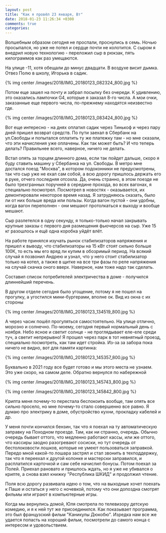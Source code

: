 ```yaml
---
layout: post
title: "Как я провёл 23 января, Вт"
date: 2018-01-23 11:26:34 +0300
comments: true
categories: 
---
```

Волшебным образом сегодня не проспали, проснулись в семь. Ночью просыпался, но уже не потел и сердце почти не колотится. С сыром я внедрил новую технологию - переложил сыр в рюкзак, пять килограммов как раз умещаются.

На улице -11, хотя обещали до минус двадцати. В воздухе висит дымка. Отвез Полю в школу, Игорька в садик.

{% img center /images/2018/IMG_20180123_082324_800.jpg %}

Потом еще зашел на почту и забрал посылку без очереди. К удивлению, это оказались лампочки G4, которые я заказал 8-го числа. А мои очки, заказанные еще первого числа, по-прежнему находятся неизвестно где.

{% img center /images/2018/IMG_20180123_083424_800.jpg %}

Вот еще интересно - на днях оплатил садик через Тинькоф и через пару дней пришел возврат средств. По пути заехал в Сбербанк на ул.Свободы и попытался оплатить ту же платежку там - но мне сказали, что эти начисления уже оплачены. Как так может быть? И что теперь делать? Правильнее всего, наверное, ничего не делать.

Встал опять за торцем длинного дома, если так пойдет дальше, скоро я буду ставить машину у Сбербанка на ул. Свободы. В метро мне достался поезд "Москва", в котором подоконники не предусмотрены, так что сыр уже не ехал сам собой, а всю дорогу пришлось держать его в руке, отчего последняя отсохла. Да, очень странно, в этом поезде не было трехгранных поручней в середине прохода, во всех вагонах, я специально посмотрел. Посмотрел в новостях - оказывается, их демонтировали некоторое время назад. Я затрудняюсь сказать, было ли от них больше вреда или пользы. Когда  вагон пустой - они удобны, когда вагон переполнен - они мешают протолкаться к выходу и вообще мешают.

Сыр разлетелся в одну секунду, я только-только начал закрывать крупные заказы с первого дня размещения фьючерсов на сыр. Уже 15 кг разошлось и ещё одна коробка уйдёт влёт.

На работе принялся изучать рынок стабилизаторов напряжения и пришел к выводу, что стабилизаторы на 15 кВт стоят сильно больше 100К, то есть мы его вряд ли купим в обозримый период. На всякий случай я позвонил Андрею и узнал, что у него стоит стабилизатор только на котел, а также в щитке на все три фазы по реле напряжения на случай скачка оного вверх. Наверное, нам тоже надо так сделать. 

Составил список потребителей электричества в доме - получился длиннейший перечень.

В другом отделе сегодня было угощение, потому я не пошел на прогулку, а угостился мини-бургерами, вполне ок. Вид из окна с их стороны

{% img center /images/2018/IMG_20180123_134519_800.jpg %}

А через часик пошёл прогуляться самостоятельно. На улице отлично, морозно и солнечно. По-моему, сегодня первый нормальный день с ноября. Небо ясное и светит солнце - не проглядывает еле-еле среди туч, а светит непрерывно! Я прошел через парк в тот невнятный проезд, специально посмотреть, как там идет стройка. Из-за за забора пока ничего не видно, вот для памяти картинка:

{% img center /images/2018/IMG_20180123_145357_800.jpg %}

Буквально в 2021 году все будет готово и мы этого места не узнаем. Это уже скоро, на самом деле. Обратно вернулся по набережной

{% img center /images/2018/IMG_20180123_145743_800.jpg %}

{% img center /images/2018/IMG_20180123_145842_800.jpg %}

Крипта меня почему-то перестала беспокоить вообще, там опять все сильно просело, но мне почему-то стало совершенно все равно. Я думаю про электрику в доме, обустройство кухни, прокладку кабелей и др.

У меня почти кончился бензин, так что я поехал на ту автоматическую заправку на Походном проезде. Там, как ни странно, очередь. Обычно очередь бывает оттого, что медленно работают кассы, или же оттого, что кассиры заодно разогревают сосиски, но тут очередь от бестолоковости лошков, которые не умеют пользоваться заправкой. Передо мной какой-то лошара застрял и стал звонить в техподдержку, так что я переехал к другой колонке и мастерски заправился, и расплатился карточкой и сам себе начислил бонусы. Потом поехал за Полей. Приехал рановато и пришлось ждать, но я уже не убивался о крипте, а снова взял книжку "Республика ШКИД" и продолжил чтение. 

Поля всю дорогу развивала идею о том, что на выходные хочет поехать к Паше и остаться у него с ночевкой, потому что они допоздна смотрят фильмы или играют в компьютерные игры.

Когда мы вернулись домой, Юля смотрела по телевизору детскую комедию, и я к ней тут же присоединился. Как показывает программа, это был французский фильм "Каникулы Дюкобю". Изредка нам все же удается попасть на хороший фильм, посмотрели до самого конца с интересом и удовольствием.